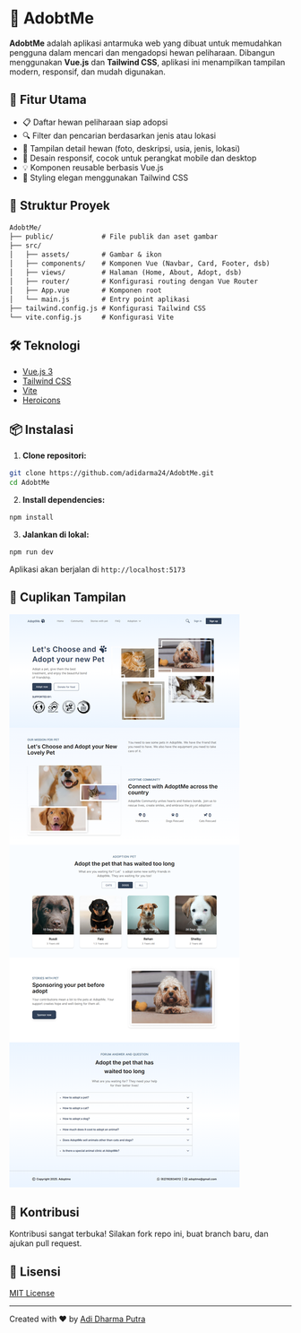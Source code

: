 # 🐾 AdobtMe

**AdobtMe** adalah aplikasi antarmuka web yang dibuat untuk memudahkan pengguna dalam mencari dan mengadopsi hewan peliharaan. Dibangun menggunakan **Vue.js** dan **Tailwind CSS**, aplikasi ini menampilkan tampilan modern, responsif, dan mudah digunakan.

## 🚀 Fitur Utama

- 📋 Daftar hewan peliharaan siap adopsi
- 🔍 Filter dan pencarian berdasarkan jenis atau lokasi
- 🐶 Tampilan detail hewan (foto, deskripsi, usia, jenis, lokasi)
- 📱 Desain responsif, cocok untuk perangkat mobile dan desktop
- 💡 Komponen reusable berbasis Vue.js
- 🎨 Styling elegan menggunakan Tailwind CSS

## 🧱 Struktur Proyek

```
AdobtMe/
├── public/            # File publik dan aset gambar
├── src/
│   ├── assets/        # Gambar & ikon
│   ├── components/    # Komponen Vue (Navbar, Card, Footer, dsb)
│   ├── views/         # Halaman (Home, About, Adopt, dsb)
│   ├── router/        # Konfigurasi routing dengan Vue Router
│   ├── App.vue        # Komponen root
│   └── main.js        # Entry point aplikasi
├── tailwind.config.js # Konfigurasi Tailwind CSS
└── vite.config.js     # Konfigurasi Vite
```

## 🛠️ Teknologi

- [Vue.js 3](https://vuejs.org/)
- [Tailwind CSS](https://tailwindcss.com/)
- [Vite](https://vitejs.dev/)
- [Heroicons](https://heroicons.com/)

## 📦 Instalasi

1. **Clone repositori:**

```bash
git clone https://github.com/adidarma24/AdobtMe.git
cd AdobtMe
```

2. **Install dependencies:**

```bash
npm install
```

3. **Jalankan di lokal:**

```bash
npm run dev
```

Aplikasi akan berjalan di `http://localhost:5173`

## 📸 Cuplikan Tampilan

![Homepage Preview](src/assets/redame.png)

## 🤝 Kontribusi

Kontribusi sangat terbuka! Silakan fork repo ini, buat branch baru, dan ajukan pull request.

## 📄 Lisensi

[MIT License](LICENSE)

---

Created with ❤️ by [Adi Dharma Putra](https://github.com/adidarma24)
